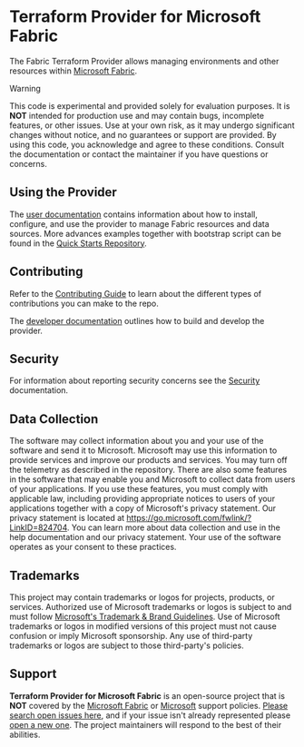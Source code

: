 # Terraform Provider for Microsoft Fabric

The Fabric Terraform Provider allows managing environments and other resources within [Microsoft Fabric](https://fabric.microsoft.com/).

> [!WARNING]
> This code is experimental and provided solely for evaluation purposes. It is **NOT** intended for production use and may contain bugs, incomplete features, or other issues. Use at your own risk, as it may undergo significant changes without notice, and no guarantees or support are provided. By using this code, you acknowledge and agree to these conditions. Consult the documentation or contact the maintainer if you have questions or concerns.

## Using the Provider

The [user documentation](https://aka.ms/FabricTF/docs) contains information about how to install, configure, and use the provider to manage Fabric resources and data sources. More advances examples together with bootstrap script can be found in the [Quick Starts Repository](https://aka.ms/FabricTF/quickstart).

## Contributing

Refer to the [Contributing Guide](./CONTRIBUTING.md) to learn about the different types of contributions you can make to the repo.

The [developer documentation](./DEVELOPER.md) outlines how to build and develop the provider.

## Security

For information about reporting security concerns see the [Security](./SECURITY.md) documentation.

## Data Collection

The software may collect information about you and your use of the software and send it to Microsoft. Microsoft may use this information to provide services and improve our products and services. You may turn off the telemetry as described in the repository. There are also some features in the software that may enable you and Microsoft to collect data from users of your applications. If you use these features, you must comply with applicable law, including providing appropriate notices to users of your applications together with a copy of Microsoft's privacy statement. Our privacy statement is located at <https://go.microsoft.com/fwlink/?LinkID=824704>. You can learn more about data collection and use in the help documentation and our privacy statement. Your use of the software operates as your consent to these practices.

## Trademarks

This project may contain trademarks or logos for projects, products, or services. Authorized use of Microsoft trademarks or logos is subject to and must follow [Microsoft's Trademark & Brand Guidelines](https://www.microsoft.com/legal/intellectualproperty/trademarks). Use of Microsoft trademarks or logos in modified versions of this project must not cause confusion or imply Microsoft sponsorship. Any use of third-party trademarks or logos are subject to those third-party's policies.

## Support

**Terraform Provider for Microsoft Fabric** is an open-source project that is **NOT** covered by the [Microsoft Fabric](https://support.fabric.microsoft.com/) or [Microsoft](https://support.microsoft.com/) support policies. [Please search open issues here](https://github.com/microsoft/terraform-provider-fabric/issues), and if your issue isn't already represented please [open a new one](https://github.com/microsoft/terraform-provider-fabric/issues/new/choose). The project maintainers will respond to the best of their abilities.
